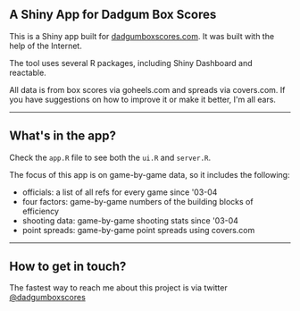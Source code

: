## A Shiny App for Dadgum Box Scores

This is a Shiny app built for [dadgumboxscores.com](https://dadgumboxscores.com). It was built with the help of the Internet.

The tool uses several R packages, including Shiny Dashboard and reactable.

All data is from box scores via goheels.com and spreads via covers.com. If you have suggestions on how to improve it or make it better, I'm all ears.

--------


## What's in the app?

Check the `app.R` file to see both the `ui.R` and `server.R`.

The focus of this app is on game-by-game data, so it includes the following:

- officials: a list of all refs for every game since '03-04
- four factors: game-by-game numbers of the building blocks of efficiency
- shooting data: game-by-game shooting stats since '03-04
- point spreads: game-by-game point spreads using covers.com


--------

## How to get in touch?

The fastest way to reach me about this project is via twitter [@dadgumboxscores](https://twitter.com/dadgumboxscores)
